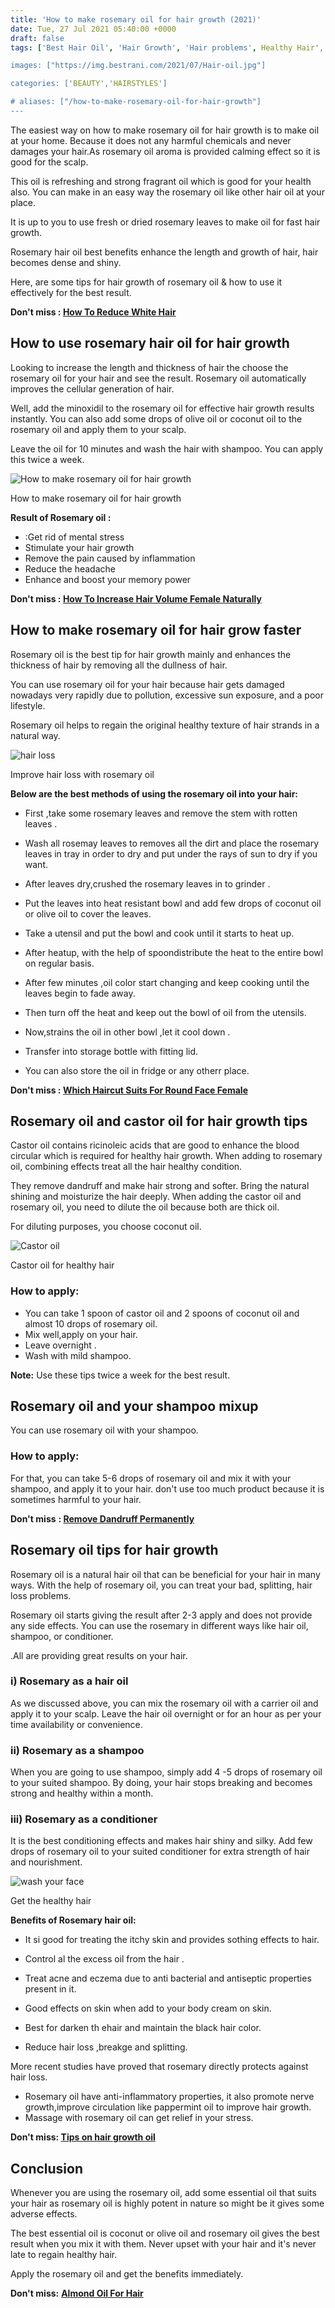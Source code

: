```yaml
---
title: 'How to make rosemary oil for hair growth (2021)'
date: Tue, 27 Jul 2021 05:40:00 +0000
draft: false
tags: ['Best Hair Oil', 'Hair Growth', 'Hair problems', Healthy Hair', 'Long Hair', 'Shining Hair']

images: ["https://img.bestrani.com/2021/07/Hair-oil.jpg"]

categories: ['BEAUTY','HAIRSTYLES']

# aliases: ["/how-to-make-rosemary-oil-for-hair-growth"]
---
```


The easiest way on how to make rosemary oil for hair growth is to make oil at your home. Because it does not any harmful chemicals and never damages your hair.As rosemary oil aroma is provided calming effect so it is good for the scalp.

This oil is refreshing and strong fragrant oil which is good for your health also. You can make in an easy way the rosemary oil like other hair oil at your place.

It is up to you to use fresh or dried rosemary leaves to make oil for fast hair growth.

Rosemary hair oil best benefits enhance the length and growth of hair, hair becomes dense and shiny.

Here, are some tips for hair growth of rosemary oil & how to use it effectively for the best result.

**Don't miss : [How To Reduce White Hair](https://bestrani.com/how-to-reduce-white-hair/)**

How to use rosemary hair oil for hair growth
--------------------------------------------

Looking to increase the length and thickness of hair the choose the rosemary oil for your hair and see the result. Rosemary oil automatically improves the cellular generation of hair.

Well, add the minoxidil to the rosemary oil for effective hair growth results instantly. You can also add some drops of olive oil or coconut oil to the rosemary oil and apply them to your scalp.

Leave the oil for 10 minutes and wash the hair with shampoo. You can apply this twice a week.

![How to make rosemary oil for hair growth](https://img.bestrani.com/2021/07/How-to-make-rosemary-oil-for-hair-growth.jpg)

How to make rosemary oil for hair growth

**Result of Rosemary oil :**

*   :Get rid of mental stress
*   Stimulate your hair growth
*   Remove the pain caused by inflammation
*   Reduce the headache
*   Enhance and boost your memory power

**Don't miss : [How To Increase Hair Volume Female Naturally](https://bestrani.com/how-to-increase-hair-volume-female-naturally/)**

How to make rosemary oil for hair grow faster
---------------------------------------------

Rosemary oil is the best tip for hair growth mainly and enhances the thickness of hair by removing all the dullness of hair.

You can use rosemary oil for your hair because hair gets damaged nowadays very rapidly due to pollution, excessive sun exposure, and a poor lifestyle.

Rosemary oil helps to regain the original healthy texture of hair strands in a natural way.

![hair loss](https://img.bestrani.com/2021/06/hair-loss.jpg)

Improve hair loss with rosemary oil

**Below are the best methods of using the rosemary oil into your hair:**

*   First ,take some rosemary leaves and remove the stem with rotten leaves .

*   Wash all rosemay leaves to removes all the dirt and place the rosemary leaves in tray in order to dry and put under the rays of sun to dry if you want.

*   After leaves dry,crushed the rosemary leaves in to grinder .

*   Put the leaves into heat resistant bowl and add few drops of coconut oil or olive oil to cover the leaves.

*   Take a utensil and put the bowl and cook until it starts to heat up.

*   After heatup, with the help of spoondistribute the heat to the entire bowl on regular basis.

*   After few minutes ,oil color start changing and keep cooking until the leaves begin to fade away.

*   Then turn off the heat and keep out the bowl of oil from the utensils.

*   Now,strains the oil in other bowl ,let it cool down .

*   Transfer into storage bottle with fitting lid.

*   You can also store the oil in fridge or any otherr place.

**Don't miss : [Which Haircut Suits For Round Face Female](https://bestrani.com/which-haircut-suits-for-round-face-female-5-ideas/)**

Rosemary oil and castor oil for hair growth tips
------------------------------------------------

Castor oil contains ricinoleic acids that are good to enhance the blood circular which is required for healthy hair growth. When adding to rosemary oil, combining effects treat all the hair healthy condition.

They remove dandruff and make hair strong and softer. Bring the natural shining and moisturize the hair deeply. When adding the castor oil and rosemary oil, you need to dilute the oil because both are thick oil.

For diluting purposes, you choose coconut oil.

![Castor oil](https://img.bestrani.com/2021/06/Castor-oil.jpg)

Castor oil for healthy hair

### How to apply:

*   You can take 1 spoon of castor oil and 2 spoons of coconut oil and almost 10 drops of rosemary oil.
*   Mix well,apply on your hair.
*   Leave overnight .
*   Wash with mild shampoo.

**Note:** Use these tips twice a week for the best result.

Rosemary oil and your shampoo mixup
-----------------------------------

You can use rosemary oil with your shampoo.

### **How to apply:**

For that, you can take 5-6 drops of rosemary oil and mix it with your shampoo, and apply it to your hair. don't use too much product because it is sometimes harmful to your hair.

**Don't miss** **: [Remove Dandruff Permanently](https://bestrani.com/remove-dandruff-permanently/)**

Rosemary oil tips for hair growth
---------------------------------

Rosemary oil is a natural hair oil that can be beneficial for your hair in many ways. With the help of rosemary oil, you can treat your bad, splitting, hair loss problems.

Rosemary oil starts giving the result after 2-3 apply and does not provide any side effects. You can use the rosemary in different ways like hair oil, shampoo, or conditioner.

.All are providing great results on your hair.

### **i) Rosemary as a hair oil**

As we discussed above, you can mix the rosemary oil with a carrier oil and apply it to your scalp. Leave the hair oil overnight or for an hour as per your time availability or convenience.

### **ii) **Rosemary** as a shampoo**

When you are going to use shampoo, simply add 4 -5 drops of rosemary oil to your suited shampoo. By doing, your hair stops breaking and becomes strong and healthy within a month.

### **iii) **Rosemary** as a conditioner**

It is the best conditioning effects and makes hair shiny and silky. Add few drops of rosemary oil to your suited conditioner for extra strength of hair and nourishment.

![wash your face](https://img.bestrani.com/2021/05/wash-your-face.jpeg)

Get the healthy hair

**Benefits of Rosemary hair oil:**

*   It si good for treating the itchy skin and provides sothing effects to hair.
*   Control al the excess oil from the hair .

*   Treat acne and eczema due to anti bacterial and antiseptic properties present in it.
*   Good effects on skin when add to your body cream on skin.

*   Best for darken th ehair and maintain the black hair color.
*   Reduce hair loss ,breakge and splitting.

More recent studies have proved that rosemary directly protects against hair loss.

*   Rosemary oil have anti-inflammatory properties, it also promote nerve growth,improve circulation like pappermint oil to improve hair growth.
*   Massage with rosemary oil can get relief in your stress.

**Don't miss: [Tips on hair growth oil](https://www.byrdie.com/essential-oils-for-hair-growth-4915975)**

Conclusion
----------

Whenever you are using the rosemary oil, add some essential oil that suits your hair as rosemary oil is highly potent in nature so might be it gives some adverse effects.

The best essential oil is coconut or olive oil and rosemary oil gives the best result when you mix it with them. Never upset with your hair and it's never late to regain healthy hair.

Apply the rosemary oil and get the benefits immediately.

**Don't miss:** [**Almond Oil For Hair**](https://bestrani.com/almond-oil-for-hair/)